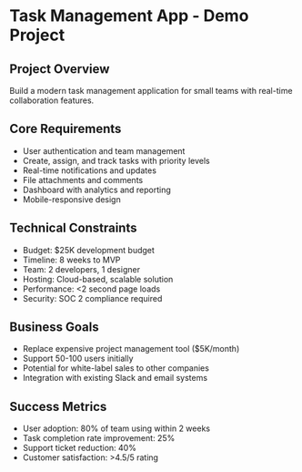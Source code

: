 # Task Management App - Demo Project

## Project Overview
Build a modern task management application for small teams with real-time collaboration features.

## Core Requirements
- User authentication and team management
- Create, assign, and track tasks with priority levels
- Real-time notifications and updates
- File attachments and comments
- Dashboard with analytics and reporting
- Mobile-responsive design

## Technical Constraints
- Budget: $25K development budget
- Timeline: 8 weeks to MVP
- Team: 2 developers, 1 designer
- Hosting: Cloud-based, scalable solution
- Performance: <2 second page loads
- Security: SOC 2 compliance required

## Business Goals
- Replace expensive project management tool ($5K/month)
- Support 50-100 users initially
- Potential for white-label sales to other companies
- Integration with existing Slack and email systems

## Success Metrics
- User adoption: 80% of team using within 2 weeks
- Task completion rate improvement: 25%
- Support ticket reduction: 40%
- Customer satisfaction: >4.5/5 rating
